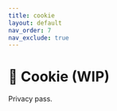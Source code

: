 ```yaml
---
title: cookie
layout: default
nav_order: 7
nav_exclude: true
---
```


# 🍪 Cookie (WIP)

Privacy pass.
